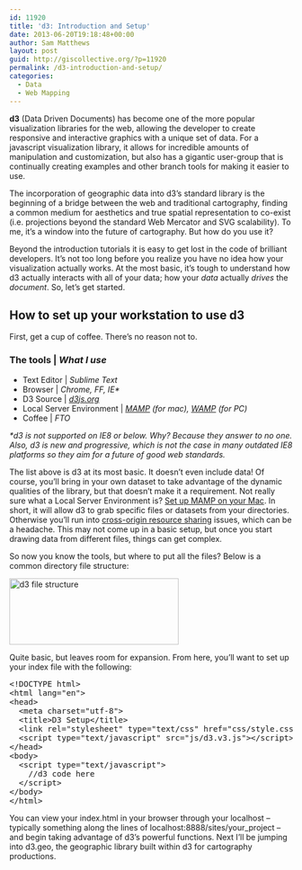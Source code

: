 ```yaml
---
id: 11920
title: 'd3: Introduction and Setup'
date: 2013-06-20T19:18:48+00:00
author: Sam Matthews
layout: post
guid: http://giscollective.org/?p=11920
permalink: /d3-introduction-and-setup/
categories:
  - Data
  - Web Mapping
---
```

**d3** (Data Driven Documents) has become one of the more popular visualization libraries for the web, allowing the developer to create responsive and interactive graphics with a unique set of data. For a javascript visualization library, it allows for incredible amounts of manipulation and customization, but also has a gigantic user-group that is continually creating examples and other branch tools for making it easier to use.

The incorporation of geographic data into d3&#8217;s standard library is the beginning of a bridge between the web and traditional cartography, finding a common medium for aesthetics and true spatial representation to co-exist (i.e. projections beyond the standard Web Mercator and SVG scalability). To me, it&#8217;s a window into the future of cartography. But how do you use it?

Beyond the introduction tutorials it is easy to get lost in the code of brilliant developers. It&#8217;s not too long before you realize you have no idea how your visualization actually works. At the most basic, it&#8217;s tough to understand how d3 actually interacts with all of your data; how your _data_ actually _drives_ the _document_. So, let&#8217;s get started. 

## How to set up your workstation to use d3

First, get a cup of coffee. There&#8217;s no reason not to.

### The tools | _What I use_

  * Text Editor | _Sublime Text_
  * Browser | _Chrome, FF, IE*_
  * D3 Source | _[d3js.org](http://d3js.org/)_
  * Local Server Environment | _[MAMP](http://www.mamp.info/en/index.html) (for mac), [WAMP](http://www.wampserver.com/en/) (for PC)_
  * Coffee | _FTO_

_*d3 is not supported on IE8 or below. Why? Because they answer to no one. Also, d3 is new and progressive, which is not the case in many outdated IE8 platforms so they aim for a future of good web standards._

The list above is d3 at its most basic. It doesn&#8217;t even include data! Of course, you&#8217;ll bring in your own dataset to take advantage of the dynamic qualities of the library, but that doesn&#8217;t make it a requirement. Not really sure what a Local Server Environment is? [Set up MAMP on your Mac](http://giscollective.org/local-server-environment-setup/). In short, it will allow d3 to grab specific files or datasets from your directories. Otherwise you&#8217;ll run into [cross-origin resource sharing](https://en.wikipedia.org/wiki/Cross-origin_resource_sharing) issues, which can be a headache. This may not come up in a basic setup, but once you start drawing data from different files, things can get complex.

So now you know the tools, but where to put all the files? Below is a common directory file structure:
  
[<img src="http://giscollective.org/wp-content/uploads/2013/06/Screen-shot-2013-06-20-at-4.20.45-PM.png" alt="d3 file structure" width="301" height="118" class="alignnone size-full wp-image-11930" />](http://giscollective.org/wp-content/uploads/2013/06/Screen-shot-2013-06-20-at-4.20.45-PM.png)

Quite basic, but leaves room for expansion. From here, you&#8217;ll want to set up your index file with the following:

<pre>&lt;!DOCTYPE html&gt;
&lt;html lang="en"&gt;
&lt;head&gt;
  &lt;meta charset="utf-8"&gt;
  &lt;title&gt;D3 Setup&lt;/title&gt;
  &lt;link rel="stylesheet" type="text/css" href="css/style.css"/&gt;
  &lt;script type="text/javascript" src="js/d3.v3.js"&gt;&lt;/script&gt;
&lt;/head&gt;
&lt;body&gt;
  &lt;script type="text/javascript"&gt;
    <span>//d3 code here</span>
  &lt;/script&gt;
&lt;/body&gt;
&lt;/html&gt;
</pre>

You can view your index.html in your browser through your localhost – typically something along the lines of localhost:8888/sites/your_project – and begin taking advantage of d3&#8217;s powerful functions. Next I&#8217;ll be jumping into d3.geo, the geographic library built within d3 for cartography productions.